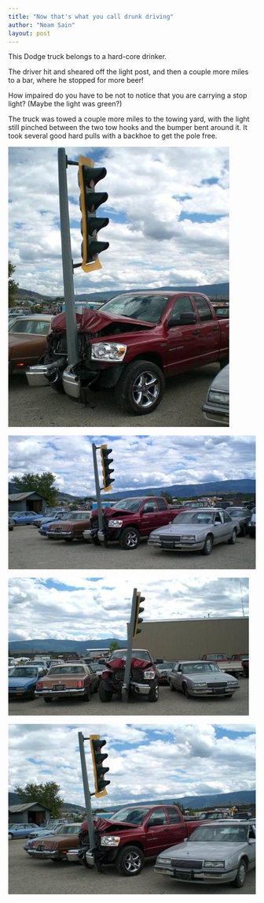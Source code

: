```yaml
---
title: "Now that's what you call drunk driving"
author: "Noam Sain"
layout: post
---
```


This Dodge truck belongs to a hard-core drinker.

The driver hit and sheared off the light post, and then a couple more miles to a bar, where he stopped for more beer!

How impaired do you have to be not to notice that you are carrying a stop light? (Maybe the light was green?)

The truck was towed a couple more miles to the towing yard, with the light still pinched between the two tow hooks and the bumper bent around it. It took several good hard pulls with a backhoe to get the pole free.

![Now that's what you call drunk driving](/assets/2014/2014-12-dwi-0.jpg "Not enough dodge, too much ram")

![Now that's what you call drunk driving](/assets/2014/2014-12-dwi-1.jpg "Not enough dodge, too much ram")

![Now that's what you call drunk driving](/assets/2014/2014-12-dwi-2.jpg "Not enough dodge, too much ram")

![Now that's what you call drunk driving](/assets/2014/2014-12-dwi-3.jpg "Not enough dodge, too much ram")
